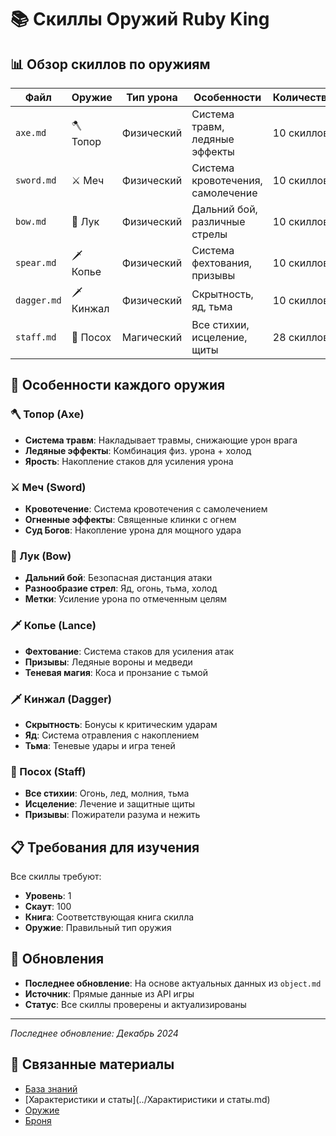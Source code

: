 # 📚 Скиллы Оружий Ruby King

## 📊 Обзор скиллов по оружиям

| Файл | Оружие | Тип урона | Особенности | Количество |
|------|--------|-----------|-------------|------------|
| `axe.md` | 🪓 Топор | Физический | Система травм, ледяные эффекты | 10 скиллов |
| `sword.md` | ⚔️ Меч | Физический | Система кровотечения, самолечение | 10 скиллов |
| `bow.md` | 🏹 Лук | Физический | Дальний бой, различные стрелы | 10 скиллов |
| `spear.md` | 🗡️ Копье | Физический | Система фехтования, призывы | 10 скиллов |
| `dagger.md` | 🗡️ Кинжал | Физический | Скрытность, яд, тьма | 10 скиллов |
| `staff.md` | 🏹 Посох | Магический | Все стихии, исцеление, щиты | 28 скиллов |

## 🎯 Особенности каждого оружия

### 🪓 Топор (Axe)
- **Система травм**: Накладывает травмы, снижающие урон врага
- **Ледяные эффекты**: Комбинация физ. урона + холод
- **Ярость**: Накопление стаков для усиления урона

### ⚔️ Меч (Sword)
- **Кровотечение**: Система кровотечения с самолечением
- **Огненные эффекты**: Священные клинки с огнем
- **Суд Богов**: Накопление урона для мощного удара

### 🏹 Лук (Bow)
- **Дальний бой**: Безопасная дистанция атаки
- **Разнообразие стрел**: Яд, огонь, тьма, холод
- **Метки**: Усиление урона по отмеченным целям

### 🗡️ Копье (Lance)
- **Фехтование**: Система стаков для усиления атак
- **Призывы**: Ледяные вороны и медведи
- **Теневая магия**: Коса и пронзание с тьмой

### 🗡️ Кинжал (Dagger)
- **Скрытность**: Бонусы к критическим ударам
- **Яд**: Система отравления с накоплением
- **Тьма**: Теневые удары и игра теней

### 🏹 Посох (Staff)
- **Все стихии**: Огонь, лед, молния, тьма
- **Исцеление**: Лечение и защитные щиты
- **Призывы**: Пожиратели разума и нежить

## 📋 Требования для изучения

Все скиллы требуют:
- **Уровень**: 1
- **Скаут**: 100
- **Книга**: Соответствующая книга скилла
- **Оружие**: Правильный тип оружия

## 🔄 Обновления

- **Последнее обновление**: На основе актуальных данных из `object.md`
- **Источник**: Прямые данные из API игры
- **Статус**: Все скиллы проверены и актуализированы

---

*Последнее обновление: Декабрь 2024*

## 🔗 Связанные материалы

- [База знаний](../База.md)
- [Характеристики и статы](../Характиристики и статы.md)
- [Оружие](../Оружие.md)
- [Броня](../Броня.md) 